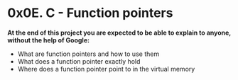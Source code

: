 # 0x0E. C - Function pointers

**At the end of this project you are expected to be able to explain to anyone, without the help of Google:**

* What are function pointers and how to use them
* What does a function pointer exactly hold
* Where does a function pointer point to in the virtual memory
